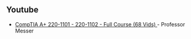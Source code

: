 ## Youtube

- [CompTIA A+ 220-1101 - 220-1102 - Full Course (68 Vids) ](https://youtube.com/playlist?list=PLG49S3nxzAnnOmvg5UGVenB_qQgsh01uC&si=Y_DFem8Ocfejas-R) - Professor Messer


